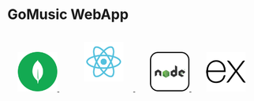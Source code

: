# GoMusic WebApp

<!-- https://icons8.com -->
<div align="center">
    <a href="https://www.mongodb.com/" style="margin:15px">
        <img src="frontend/src/Img/mongodb-logo.png" alt="mongodb" style="width:80px;height:80px;">
    </a>
    <a href="https://react.dev/" style="margin:15px">
        <img src="frontend/src/Img/react-logo.png" alt="react" style="width:80px;height:80px;padding: 20px">
    </a>
    <a href="https://nodejs.org/en" style="margin:15px">
        <img src="frontend/src/Img/nodejs-logo.png" alt="nodejs" style="width:80px;height:80px;">
    </a>
    <a href="https://expressjs.com/" style="margin:15px">
        <img src="frontend/src/Img/express-logo.png" alt="expressjs" style="width:80px;height:80px;">
    </a>
</div>